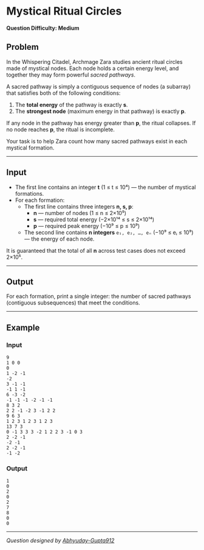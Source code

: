 # Mystical Ritual Circles

**Question Difficulty: Medium**

## Problem

In the Whispering Citadel, Archmage Zara studies ancient ritual circles made of mystical nodes. Each node holds a certain energy level, and together they may form powerful _sacred pathways_.

A sacred pathway is simply a contiguous sequence of nodes (a subarray) that satisfies both of the following conditions:

1. The **total energy** of the pathway is exactly **s**.
2. The **strongest node** (maximum energy in that pathway) is exactly **p**.

If any node in the pathway has energy greater than **p**, the ritual collapses. If no node reaches **p**, the ritual is incomplete.

Your task is to help Zara count how many sacred pathways exist in each mystical formation.

---

## Input

- The first line contains an integer **t** (1 ≤ t ≤ 10⁴) — the number of mystical formations.
- For each formation:
  - The first line contains three integers **n, s, p**:
    - **n** — number of nodes (1 ≤ n ≤ 2×10⁵)
    - **s** — required total energy (−2×10¹⁴ ≤ s ≤ 2×10¹⁴)
    - **p** — required peak energy (−10⁹ ≤ p ≤ 10⁹)
  - The second line contains **n integers** `e₁, e₂, …, eₙ` (−10⁹ ≤ eᵢ ≤ 10⁹) — the energy of each node.

It is guaranteed that the total of all **n** across test cases does not exceed 2×10⁵.

---

## Output

For each formation, print a single integer: the number of sacred pathways (contiguous subsequences) that meet the conditions.

---

## Example

### Input

```
9
1 0 0
0
1 -2 -1
-2
3 -1 -1
-1 1 -1
6 -3 -2
-1 -1 -1 -2 -1 -1
8 3 2
2 2 -1 -2 3 -1 2 2
9 6 3
1 2 3 1 2 3 1 2 3
13 7 3
0 -1 3 3 3 -2 1 2 2 3 -1 0 3
2 -2 -1
-2 -1
2 -2 -1
-1 -2
```

### Output

```
1
0
2
0
2
7
8
0
0
```

---

_Question designed by [Abhyuday-Gupta912](https://github.com/Abhyuday-Gupta912)_
